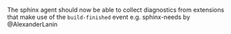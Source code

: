The sphinx agent should now be able to collect diagnostics from extensions that make use of the `build-finished` event e.g. sphinx-needs by @AlexanderLanin
